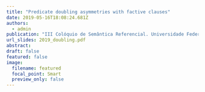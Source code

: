 ```yaml
---
title: "Predicate doubling asymmetries with factive clauses"
date: 2019-05-16T18:08:24.681Z
authors:
  - admin
publication: "III Colóquio de Semântica Referencial. Universidade Federal de São Carlos"
url_slides: 2019_doubling.pdf
abstract: 
draft: false
featured: false
image:
  filename: featured
  focal_point: Smart
  preview_only: false
---
```


